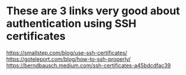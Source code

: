 # These are 3 links very good about authentication using SSH certificates
https://smallstep.com/blog/use-ssh-certificates/
https://goteleport.com/blog/how-to-ssh-properly/
https://berndbausch.medium.com/ssh-certificates-a45bdcdfac39